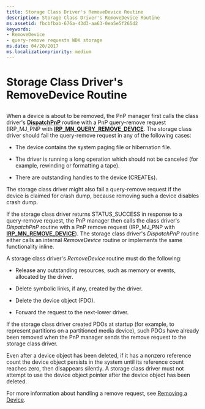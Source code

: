 ```yaml
---
title: Storage Class Driver's RemoveDevice Routine
description: Storage Class Driver's RemoveDevice Routine
ms.assetid: fbcbfbab-676a-43d3-aa63-0ea5e5f265d2
keywords:
- RemoveDevice
- query-remove requests WDK storage
ms.date: 04/20/2017
ms.localizationpriority: medium
---
```


# Storage Class Driver's RemoveDevice Routine


## <span id="ddk_storage_class_drivers_removedevice_routine_kg"></span><span id="DDK_STORAGE_CLASS_DRIVERS_REMOVEDEVICE_ROUTINE_KG"></span>


When a device is about to be removed, the PnP manager first calls the class driver's [**DispatchPnP**](https://msdn.microsoft.com/library/windows/hardware/ff543341) routine with a PnP query-remove request (IRP\_MJ\_PNP with [**IRP\_MN\_QUERY\_REMOVE\_DEVICE**](https://msdn.microsoft.com/library/windows/hardware/ff551705). The storage class driver should fail the query-remove request in any of the following cases:

-   The device contains the system paging file or hibernation file.

-   The driver is running a long operation which should not be canceled (for example, rewinding or formatting a tape).

-   There are outstanding handles to the device (CREATEs).

The storage class driver might also fail a query-remove request if the device is claimed for crash dump, because removing such a device disables crash dump.

If the storage class driver returns STATUS\_SUCCESS in response to a query-remove request, the PnP manager then calls the class driver's *DispatchPnP* routine with a PnP remove request (IRP\_MJ\_PNP with [**IRP\_MN\_REMOVE\_DEVICE**](https://msdn.microsoft.com/library/windows/hardware/ff551738)). The storage class driver's *DispatchPnP* routine either calls an internal *RemoveDevice* routine or implements the same functionality inline.

A storage class driver's *RemoveDevice* routine must do the following:

-   Release any outstanding resources, such as memory or events, allocated by the driver.

-   Delete symbolic links, if any, created by the driver.

-   Delete the device object (FDO).

-   Forward the request to the next-lower driver.

If the storage class driver created PDOs at startup (for example, to represent partitions on a partitioned media device), such PDOs have already been removed when the PnP manager sends the remove request to the storage class driver.

Even after a device object has been deleted, if it has a nonzero reference count the device object persists in the system until its reference count reaches zero, then disappears silently. A storage class driver must not attempt to use the device object pointer after the device object has been deleted.

For more information about handling a remove request, see [Removing a Device](https://msdn.microsoft.com/library/windows/hardware/ff561046).

 

 




